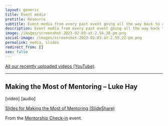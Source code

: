 ```yaml
---
layout: generic
title: Event media
pretitle: Resource
subtitle: Event media from every past event going all the way back to about a week ago
description: Event media from every past event going all the way back to about a week ago
image: /images/screenshot-2023-02-03-at-2.54.38-pm.png
social-image: /images/screenshot-2023-02-03-at-2.55.22-pm.png
permalink: media, slides
redirect_from: []
seo: false
---
```

[All our recently uploaded videos (YouTube)](https://www.youtube.com/channel/UC9hOYRFJn2NgV406gr9jajw/videos).

---

## Making the Most of Mentoring – Luke Hay

\[video] \[audio]

[](https://uxbri.org/mentorship-check-in)[S﻿lides for Making the Most of Mentoring (SlideShare)](https://www.slideshare.net/uxbri/luke-hay-making-the-most-of-mentoring)

F﻿rom the [Mentorship Check-in](https://uxbri.org/mentorship-check-in) event.

[](https://www.slideshare.net/uxbri/luke-hay-making-the-most-of-mentoring)